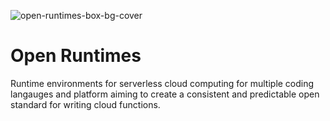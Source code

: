 ![open-runtimes-box-bg-cover](https://user-images.githubusercontent.com/1297371/151676246-0e18f694-dfd7-4bab-b64b-f590fec76ef1.png)

# Open Runtimes

Runtime environments for serverless cloud computing for multiple coding langauges and platform aiming to create a consistent and predictable open standard for writing cloud functions.
